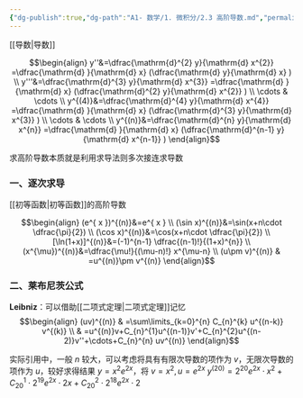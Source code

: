 ```yaml
---
{"dg-publish":true,"dg-path":"A1- 数学/1. 微积分/2.3 高阶导数.md","permalink":"/A1- 数学/1. 微积分/2.3 高阶导数/","dgPassFrontmatter":true,"noteIcon":"","created":"2024-10-09T23:34:12.000+08:00","updated":"2025-06-13T17:24:32.000+08:00"}
---
```


[[导数\|导数]]

$$\begin{align}
y''&=\dfrac{\mathrm{d}^{2} y}{\mathrm{d} x^{2}} =\dfrac{\mathrm{d} }{\mathrm{d} x} (\dfrac{\mathrm{d} y}{\mathrm{d} x}  )   \\
y'''&=\dfrac{\mathrm{d}^{3} y}{\mathrm{d} x^{3}} =\dfrac{\mathrm{d} }{\mathrm{d} x} (\dfrac{\mathrm{d}^{2} y}{\mathrm{d} x^{2}}   )  \\
\cdots & \cdots  \\
y^{(4)}&=\dfrac{\mathrm{d}^{4} y}{\mathrm{d} x^{4}}  =\dfrac{\mathrm{d} }{\mathrm{d} x} (\dfrac{\mathrm{d}^{3} y}{\mathrm{d} x^{3}}  ) \\
\cdots & \cdots   \\
y^{(n)}&=\dfrac{\mathrm{d}^{n} y}{\mathrm{d} x^{n}}  =\dfrac{\mathrm{d} }{\mathrm{d} x} (\dfrac{\mathrm{d}^{n-1} y}{\mathrm{d} x^{n-1}}  )
\end{align}$$

求高阶导数本质就是利用求导法则多次接连求导数
### 一、逐次求导
[[初等函数\|初等函数]]的高阶导数

$$\begin{align}
(e^{ x })^{(n)}&=e^{ x } \\
(\sin x)^{(n)}&=\sin(x+n\cdot \dfrac{\pi}{2}) \\
(\cos x)^{(n)}&=\cos(x+n\cdot \dfrac{\pi}{2}) \\
[\ln(1+x)]^{(n)}&=(-1)^{n-1}  \dfrac{(n-1)!}{(1+x)^{n}} \\
(x^{\mu})^{(n)}&=\dfrac{\mu!}{(\mu-n)!} x^{\mu-n}  \\
(u\pm v)^{(n)} & =u^{(n)}\pm v^{(n)}
\end{align}$$

### 二、莱布尼茨公式
**Leibniz**：可以借助[[二项式定理\|二项式定理]]记忆
$$\begin{align}
(uv)^{(n)} & =\sum\limits_{k=0}^{n} C_{n}^{k} u^{(n-k)} v^{(k)} \\
 & =u^{(n)}v+C_{n}^{1}u^{(n-1)}v'+C_{n}^{2}u^{(n-2)}v''+\cdots+C_{n}^{n} uv^{(n)}
\end{align}$$

实际引用中，一般 $n$ 较大，可以考虑将具有有限次导数的项作为 $v$，无限次导数的项作为 $u$，较好求得结果
$y=x^{2}e^{ 2x }$，将 $v=x^{2},u=e^{ 2x }$
$y^{(20)}=2^{20}e^{ 2x }\cdot x^{2}+C_{20}^{1}\cdot 2^{19}e^{ 2x }\cdot 2x+C_{20}^{2}\cdot 2^{18}e^{ 2x }\cdot 2$

